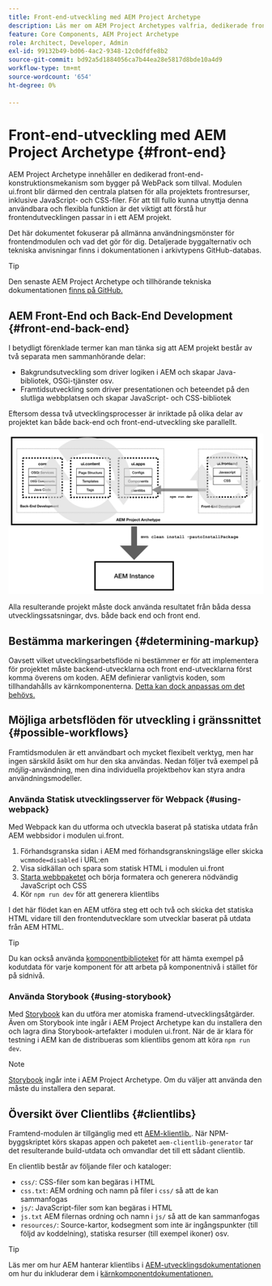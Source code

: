 ```yaml
---
title: Front-end-utveckling med AEM Project Archetype
description: Läs mer om AEM Project Archetypes valfria, dedikerade frontendkonstruktionsmekanism som bygger på WebPack.
feature: Core Components, AEM Project Archetype
role: Architect, Developer, Admin
exl-id: 99132b49-bd06-4ac2-9348-12c0dfdfe8b2
source-git-commit: bd92a5d1884056ca7b44ea28e5817d8bde10a4d9
workflow-type: tm+mt
source-wordcount: '654'
ht-degree: 0%

---
```



# Front-end-utveckling med AEM Project Archetype {#front-end}

AEM Project Archetype innehåller en dedikerad front-end-konstruktionsmekanism som bygger på WebPack som tillval. Modulen ui.front blir därmed den centrala platsen för alla projektets frontresurser, inklusive JavaScript- och CSS-filer. För att till fullo kunna utnyttja denna användbara och flexibla funktion är det viktigt att förstå hur frontendutvecklingen passar in i ett AEM projekt.

Det här dokumentet fokuserar på allmänna användningsmönster för frontendmodulen och vad det gör för dig. Detaljerade byggalternativ och tekniska anvisningar finns i dokumentationen i arkivtypens GitHub-databas.

>[!TIP]
>
>Den senaste AEM Project Archetype och tillhörande tekniska dokumentationen [finns på GitHub.](https://github.com/adobe/aem-project-archetype)

## AEM Front-End och Back-End Development {#front-end-back-end}

I betydligt förenklade termer kan man tänka sig att AEM projekt består av två separata men sammanhörande delar:

* Bakgrundsutveckling som driver logiken i AEM och skapar Java-bibliotek, OSGi-tjänster osv.
* Framtidsutveckling som driver presentationen och beteendet på den slutliga webbplatsen och skapar JavaScript- och CSS-bibliotek

Eftersom dessa två utvecklingsprocesser är inriktade på olika delar av projektet kan både back-end och front-end-utveckling ske parallellt.

![arbetsflödesdiagram för frontdel](/help/assets/front-end-flow.png)

Alla resulterande projekt måste dock använda resultatet från båda dessa utvecklingssatsningar, dvs. både back end och front end.

## Bestämma markeringen {#determining-markup}

Oavsett vilket utvecklingsarbetsflöde ni bestämmer er för att implementera för projektet måste backend-utvecklarna och front end-utvecklarna först komma överens om koden. AEM definierar vanligtvis koden, som tillhandahålls av kärnkomponenterna. [Detta kan dock anpassas om det behövs.](/help/developing/customizing.md#customizing-the-markup)

## Möjliga arbetsflöden för utveckling i gränssnittet {#possible-workflows}

Framtidsmodulen är ett användbart och mycket flexibelt verktyg, men har ingen särskild åsikt om hur den ska användas. Nedan följer två exempel på *möjlig*-användning, men dina individuella projektbehov kan styra andra användningsmodeller.

### Använda Statisk utvecklingsserver för Webpack {#using-webpack}

Med Webpack kan du utforma och utveckla baserat på statiska utdata från AEM webbsidor i modulen ui.front.

1. Förhandsgranska sidan i AEM med förhandsgranskningsläge eller skicka `wcmmode=disabled` i URL:en
1. Visa sidkällan och spara som statisk HTML i modulen ui.front
1. [Starta webbpaketet](#webpack-dev-server) och börja formatera och generera nödvändig JavaScript och CSS
1. Kör `npm run dev` för att generera klientlibs

I det här flödet kan en AEM utföra steg ett och två och skicka det statiska HTML vidare till den frontendutvecklare som utvecklar baserat på utdata från AEM HTML.

>[!TIP]
>
>Du kan också använda [komponentbiblioteket](https://adobe.com/go/aem_cmp_library) för att hämta exempel på kodutdata för varje komponent för att arbeta på komponentnivå i stället för på sidnivå.

### Använda Storybook {#using-storybook}

Med [Storybook](https://storybook.js.org) kan du utföra mer atomiska framend-utvecklingsåtgärder. Även om Storybook inte ingår i AEM Project Archetype kan du installera den och lagra dina Storybook-artefakter i modulen ui.front. När de är klara för testning i AEM kan de distribueras som klientlibs genom att köra `npm run dev`.

>[!NOTE]
>
>[Storybook](https://storybook.js.org) ingår inte i AEM Project Archetype. Om du väljer att använda den måste du installera den separat.

## Översikt över Clientlibs {#clientlibs}

Framtend-modulen är tillgänglig med ett [AEM-klientlib.](https://experienceleague.adobe.com/docs/experience-manager-cloud-service/implementing/developing/full-stack/clientlibs.html?lang=sv-SE). När NPM-byggskriptet körs skapas appen och paketet `aem-clientlib-generator` tar det resulterande build-utdata och omvandlar det till ett sådant clientlib.

En clientlib består av följande filer och kataloger:

* `css/`: CSS-filer som kan begäras i HTML
* `css.txt`: AEM ordning och namn på filer i `css/` så att de kan sammanfogas
* `js/`: JavaScript-filer som kan begäras i HTML
* `js.txt` AEM filernas ordning och namn i `js/` så att de kan sammanfogas
* `resources/`: Source-kartor, kodsegment som inte är ingångspunkter (till följd av koddelning), statiska resurser (till exempel ikoner) osv.

>[!TIP]
>
>Läs mer om hur AEM hanterar klientlibs i [AEM-utvecklingsdokumentationen](https://experienceleague.adobe.com/docs/experience-manager-cloud-service/implementing/developing/full-stack/clientlibs.html?lang=sv-SE) om hur du inkluderar dem i [kärnkomponentdokumentationen.](/help/developing/including-clientlibs.md)
